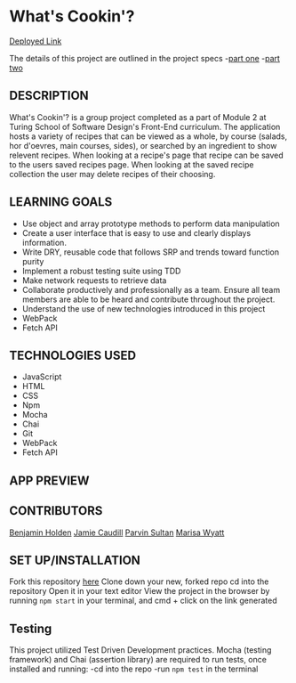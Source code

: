 # What's Cookin'? 
[Deployed Link](insert-link-here)

The details of this project are outlined in the project specs
-[part one](https://frontend.turing.edu/projects/module-2/whats-cookin-part-one.html)
-[part two](https://frontend.turing.edu/projects/module-2/whats-cookin-part-two-agile.html)

## DESCRIPTION

What's Cookin'? is a group project completed as a part of Module 2 at Turing School of Software Design's Front-End curriculum. The application hosts a variety of recipes that can be viewed as a whole, by course (salads, hor d'oevres, main courses, sides), or searched by an ingredient to show relevent recipes. When looking at a recipe's page that recipe can be saved to the users saved recipes page. When looking at the saved recipe collection the user may delete recipes of their choosing.

## LEARNING GOALS

- Use object and array prototype methods to perform data manipulation
- Create a user interface that is easy to use and clearly displays information.
- Write DRY, reusable code that follows SRP and trends toward function purity
- Implement a robust testing suite using TDD
- Make network requests to retrieve data
- Collaborate productively and professionally as a team. Ensure all team members are able to be heard and contribute throughout the project.
- Understand the use of new technologies introduced in this project 
-  WebPack
-  Fetch API

## TECHNOLOGIES USED

- JavaScript 
- HTML
- CSS 
- Npm
- Mocha 
- Chai
- Git 
- WebPack
- Fetch API

## APP PREVIEW
<!-- INSERT GIFS/SCREENSHOTS -->

## CONTRIBUTORS
[Benjamin Holden](https://github.com/BenHolden010)
[Jamie Caudill](https://github.com/JamieCaudill)
[Parvin Sultan](https://github.com/Sulton88Mehron90)
[Marisa Wyatt](https://github.com/Marisa5280)

## SET UP/INSTALLATION

Fork this repository [here](https://github.com/JamieCaudill/whats-cookin-group-project)
Clone down your new, forked repo
cd into the repository
Open it in your text editor
View the project in the browser by running `npm start` in your terminal, and cmd + click on the link generated

## Testing

This project utilized Test Driven Development practices.
Mocha (testing framework) and Chai (assertion library) are required to run tests,
once installed and running: 
-cd into the repo
-run `npm test` in the terminal
